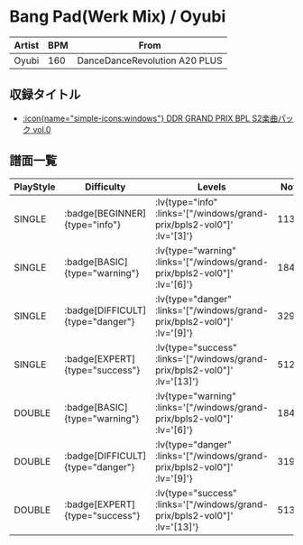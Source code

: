 # Bang Pad(Werk Mix) / Oyubi

|Artist|BPM|From|
|------|---|----|
|Oyubi|160|DanceDanceRevolution A20 PLUS|

## 収録タイトル

- [ :icon{name="simple-icons:windows"} DDR GRAND PRIX BPL S2楽曲パック vol.0](/windows/grand-prix/bpls2-vol0)

## 譜面一覧

|PlayStyle|Difficulty|Levels|Notes|Movie|
|---------|----------|------|-----|-----|
|SINGLE| :badge[BEGINNER]{type="info"} | :lv{type="info" :links='["/windows/grand-prix/bpls2-vol0"]' :lv='[3]'} |113/4||
|SINGLE| :badge[BASIC]{type="warning"} | :lv{type="warning" :links='["/windows/grand-prix/bpls2-vol0"]' :lv='[6]'} |184/41||
|SINGLE| :badge[DIFFICULT]{type="danger"} | :lv{type="danger" :links='["/windows/grand-prix/bpls2-vol0"]' :lv='[9]'} |329/17||
|SINGLE| :badge[EXPERT]{type="success"} | :lv{type="success" :links='["/windows/grand-prix/bpls2-vol0"]' :lv='[13]'} |512/10||
|DOUBLE| :badge[BASIC]{type="warning"} | :lv{type="warning" :links='["/windows/grand-prix/bpls2-vol0"]' :lv='[6]'} |184/41||
|DOUBLE| :badge[DIFFICULT]{type="danger"} | :lv{type="danger" :links='["/windows/grand-prix/bpls2-vol0"]' :lv='[9]'} |319/19||
|DOUBLE| :badge[EXPERT]{type="success"} | :lv{type="success" :links='["/windows/grand-prix/bpls2-vol0"]' :lv='[13]'} |513/14||
